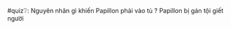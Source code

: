

#quiz❔: Nguyên nhân gì khiến Papillon phải vào tù
?
Papillon bị gán tội giết người
<!--SR:!2022-06-03,3,250-->


